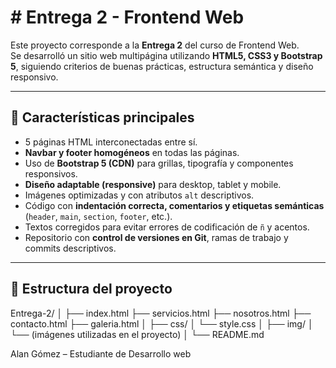 ﻿# # Entrega 2 - Frontend Web

Este proyecto corresponde a la **Entrega 2** del curso de Frontend Web.  
Se desarrolló un sitio web multipágina utilizando **HTML5, CSS3 y Bootstrap 5**, siguiendo criterios de buenas prácticas, estructura semántica y diseño responsivo.

---

## 🚀 Características principales
- 5 páginas HTML interconectadas entre sí.
- **Navbar y footer homogéneos** en todas las páginas.
- Uso de **Bootstrap 5 (CDN)** para grillas, tipografía y componentes responsivos.
- **Diseño adaptable (responsive)** para desktop, tablet y mobile.
- Imágenes optimizadas y con atributos `alt` descriptivos.
- Código con **indentación correcta, comentarios y etiquetas semánticas** (`header`, `main`, `section`, `footer`, etc.).
- Textos corregidos para evitar errores de codificación de `ñ` y acentos.
- Repositorio con **control de versiones en Git**, ramas de trabajo y commits descriptivos.

---

## 📂 Estructura del proyecto
Entrega-2/
│
├── index.html
├── servicios.html
├── nosotros.html
├── contacto.html
├── galeria.html
│
├── css/
│ └── style.css
│
├── img/
│ └── (imágenes utilizadas en el proyecto)
│
└── README.md


Alan Gómez – Estudiante de Desarrollo web

